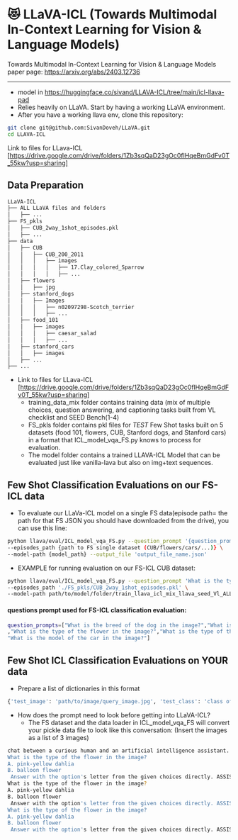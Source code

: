 # :heart_eyes_cat: LLaVA-ICL (Towards Multimodal In-Context Learning for Vision & Language Models)

Towards Multimodal In-Context Learning for Vision & Language Models paper page: https://arxiv.org/abs/2403.12736 
______________________
- model in https://huggingface.co/sivand/LLAVA-ICL/tree/main/icl-llava-pad
- Relies heavily on LLaVA. Start by having a working LLaVA environment.
- After you have a working llava env, clone this repository:

```bash
git clone git@github.com:SivanDoveh/LLaVA.git
cd LLAVA-ICL
```
Link to files for LLava-ICL [https://drive.google.com/drive/folders/1Zb3sqQaD23gOc0flHqeBmGdFv0T_55kw?usp=sharing]

## Data Preparation
```bash
LLaVA-ICL
├── ALL LLaVA files and folders
│   ├── ...
├── FS_pkls
│   ├── CUB_2way_1shot_episodes.pkl
│   ├── ...
├── data
│   ├── CUB
│   │   ├── CUB_200_2011
│   │   │   ├── images
│   │   │   │   ├── 17.Clay_colored_Sparrow
│   │   │   │   ├── ...
│   ├── flowers
│   │   ├── jpg
│   ├── stanford_dogs
│   │   ├── Images
│   │   │   ├── n02097298-Scotch_terrier
│   │   │   ├── ...
│   ├── food_101
│   │   ├── images
│   │   │   ├── caesar_salad
│   │   │   ├── ...
│   ├── stanford_cars
│   │   ├── images
│   ├── ...
├── ...
```

- Link to files for LLava-ICL [https://drive.google.com/drive/folders/1Zb3sqQaD23gOc0flHqeBmGdFv0T_55kw?usp=sharing]
  - training_data_mix folder contains training data (mix of multiple choices, question answering, and captioning tasks built from VL checklist and SEED Bench(1-4)
  - FS_pkls folder contains pkl files for *TEST* Few Shot tasks built on 5 datasets (food 101, flowers, CUB, Stanford dogs, and Stanford cars) in a format that ICL_model_vqa_FS.py knows to process for evaluation.
  - The model folder contains a trained LLAVA-ICL Model that can be evaluated just like vanilla-lava but also on img+text sequences.

## Few Shot Classification Evaluations on our FS-ICL data
- To evaluate our LLaVa-ICL model on a single FS data(episode path= the path for that FS JSON you should have downloaded from the drive), you can use this line:
```bash
python llava/eval/ICL_model_vqa_FS.py --question_prompt '{question_prompts}' \
--episodes_path {path to FS single dataset (CUB/flowers/cars/...)} \
--model-path {model_path} --output_file 'output_file_name.json'
```

- EXAMPLE for running evaluation on our FS-ICL CUB dataset:
```bash
python llava/eval/ICL_model_vqa_FS.py --question_prompt 'What is the type of the bird in the image?' \
--episodes_path './FS_pkls/CUB_2way_1shot_episodes.pkl' \
--model-path path/to/model/folder/train_llava_icl_mix_llava_seed_Vl_ALL_QA_MC_NEW_Cap --output_file 'out.json'
```

#### questions prompt used for FS-ICL classification evaluation:
```bash
question_prompts=["What is the breed of the dog in the image?","What is the type of the bird in the image?" \
,"What is the type of the flower in the image?","What is the type of the food in the image?", \
"What is the model of the car in the image?"]
```
## Few Shot ICL Classification Evaluations on YOUR data
- Prepare a list of dictionaries in this format
```bash
{'test_image': 'path/to/image/query_image.jpg', 'test_class': 'class of test image- same as positive example class', 'positive_images': ['path/to/positive class image'], 'negs': [{'neg_images': ['path/to/negative class image'], 'neg_class': 'class of negative image'}]}]
```
- How does the prompt need to look before getting into LLaVA-ICL?
  - The FS dataset and the data loader in ICL_model_vqa_FS will convert your pickle data file to look like this conversation: (Insert the images as a list of 3 images)

```bash
chat between a curious human and an artificial intelligence assistant. The assistant gives helpful, detailed, and polite answers to the human's questions. USER: <image>
What is the type of the flower in the image?
A. pink-yellow dahlia
B. balloon flower
 Answer with the option's letter from the given choices directly. ASSISTANT: A</s>USER: <image>
What is the type of the flower in the image?
A. pink-yellow dahlia
B. balloon flower
 Answer with the option's letter from the given choices directly. ASSISTANT: B</s>USER: <image>
What is the type of the flower in the image?
A. pink-yellow dahlia
B. balloon flower
 Answer with the option's letter from the given choices directly. ASSISTANT:
```
